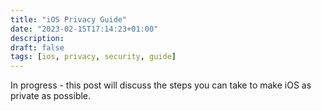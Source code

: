 ```yaml
---
title: "iOS Privacy Guide"
date: "2023-02-15T17:14:23+01:00"
description:
draft: false
tags: [ios, privacy, security, guide]
---
```


In progress - this post will discuss the steps you can take to make iOS as private as possible.
